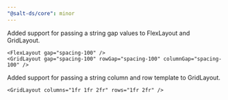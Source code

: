 ```yaml
---
"@salt-ds/core": minor
---
```


Added support for passing a string gap values to FlexLayout and GridLayout.

```tsx
<FlexLayout gap="spacing-100" />
<GridLayout gap="spacing-100" rowGap="spacing-100" columnGap="spacing-100" />
```

Added support for passing a string column and row template to GridLayout.

```tsx
<GridLayout columns="1fr 1fr 2fr" rows="1fr 2fr" />
```
